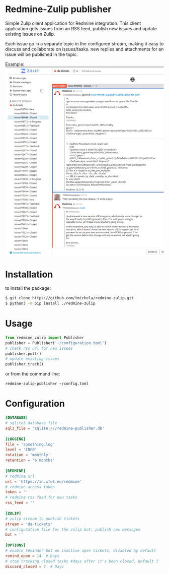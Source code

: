 # Redmine-Zulip publisher

Simple Zulip client application for Redmine integration. This client application gets
issues from an RSS feed, publish new issues and update existing issues on Zulip.

Each issue go in a separate topic in the configured stream, making it easy to discuss
and collaborate on issues/tasks. new replies and attachments for an issue will be
published in the topic.

Example: ![](doc/_static/zulip-redmine.png)

# Installation

to install the package:

```bash
$ git clone https://github.com/tmichela/redmine-zulip.git
$ python3 -m pip install ./redmine-zulip
```

# Usage


```python
from redmine_zulip import Publisher
publisher = Publisher('~/configuration.toml')
# check rss url for new issues
publisher.poll()
# update existing issues
publisher.track()
```

or from the command line:

```console
redmine-zulip-publisher ~/config.toml
```

# Configuration

```toml
[DATABASE]
# sqlite3 database file
sql3_file = 'sqlite:///redmine-publisher.db'

[LOGGING]
file = 'something.log'
level = 'INFO'
rotation = 'monthly'
retention = '6 months'

[REDMINE]
# redmine url
url = 'https://in.xfel.eu/redmine'
# redmine access token
token = ''
# redmine rss feed for new tasks
rss_feed = ''

[ZULIP]
# zulip stream to publish tickets
stream = 'da-tickets'
# configuration file for the zulip bot: publish new messages
bot = ''

[OPTIONS]
# enable reminder bot on inactive open tickets, disabled by default
remind_open = 14  # Days
# stop tracking closed tasks #days after it's been closed, default 7
discard_closed = 7  # Days
```

